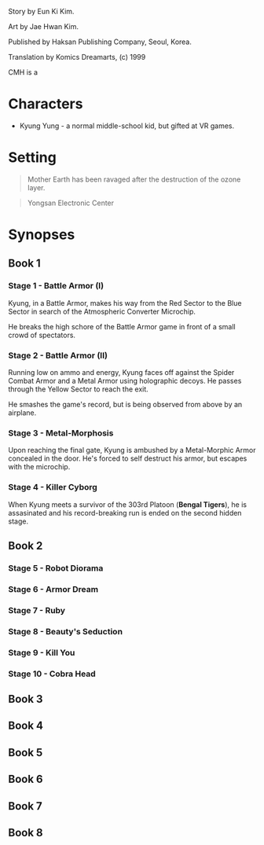 <!-- njnmdoc:  title="Combat-Metal Haemosu"  -->

Story by Eun Ki Kim.

Art by Jae Hwan Kim.

Published by Haksan Publishing Company, Seoul, Korea.

Translation by Komics Dreamarts, (c) 1999

CMH is a


# Characters

  * Kyung Yung - a normal middle-school kid, but gifted at VR games.

# Setting

> Mother Earth has been ravaged after the destruction of the ozone layer.

> Yongsan Electronic Center

# Synopses
## Book 1
### Stage 1 - Battle Armor (I)

Kyung, in a Battle Armor, makes his way from the Red Sector to the Blue Sector
in search of the Atmospheric Converter Microchip.

He breaks the high schore of the Battle Armor game in front of a small crowd
of spectators.

### Stage 2 - Battle Armor (II)

Running low on ammo and energy, Kyung faces off against the Spider Combat Armor
and a Metal Armor using holographic decoys. He passes through the Yellow Sector
to reach the exit.

He smashes the game's record, but is being observed from above by an airplane.

### Stage 3 - Metal-Morphosis

Upon reaching the final gate, Kyung is ambushed by a Metal-Morphic Armor
concealed in the door. He's forced to self destruct his armor, but escapes
with the microchip.

### Stage 4 - Killer Cyborg

When Kyung meets a survivor of the 303rd Platoon (**Bengal Tigers**), he
is assasinated and his record-breaking run is ended on the second hidden
stage.

## Book 2

### Stage 5 - Robot Diorama
### Stage 6 - Armor Dream
### Stage 7 - Ruby
### Stage 8 - Beauty's Seduction
### Stage 9 - Kill You
### Stage 10 - Cobra Head

## Book 3
## Book 4
## Book 5
## Book 6
## Book 7
## Book 8
